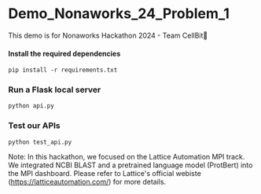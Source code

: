 # Demo_Nonaworks_24_Problem_1

This demo is for Nonaworks Hackathon 2024 - Team CellBit:star_struck:

#### Install the required dependencies

```
pip install -r requirements.txt
```

### Run a Flask local server 

 ```
python api.py
 ```

### Test our APIs 

```
python test_api.py
```

Note: In this hackathon, we focused on the Lattice Automation MPI track. We integrated NCBI BLAST and a pretrained language model (ProtBert) into the MPI dashboard. Please refer to Lattice's official webiste (https://latticeautomation.com/) for more details. 
